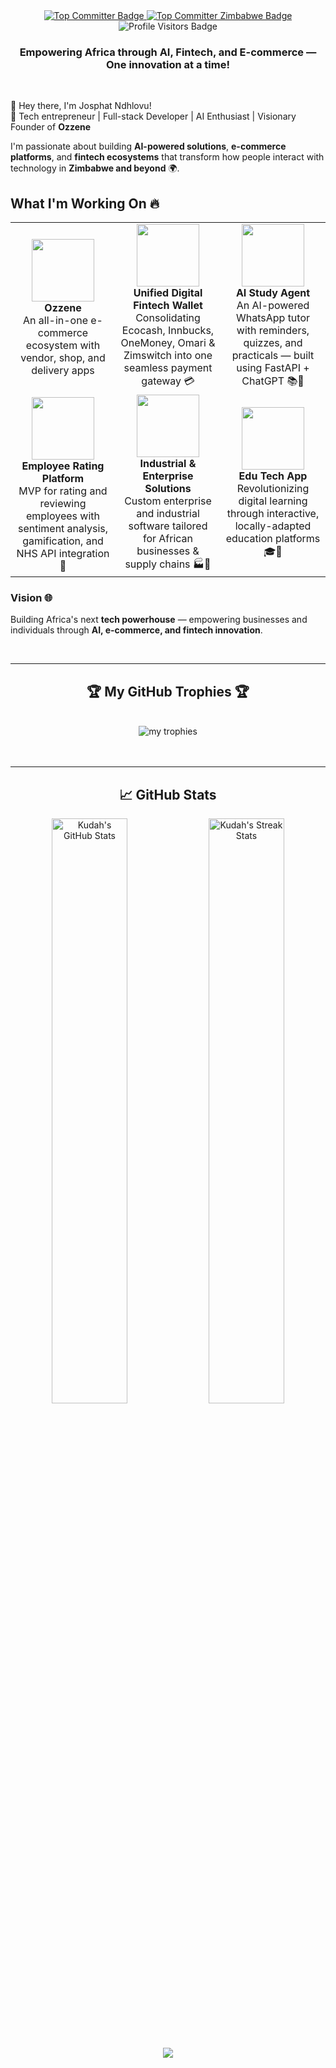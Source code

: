 <div align="center">
  <a href="https://user-badge.committers.top/zimbabwe_public/eisax" target="_blank">
    <img src="https://user-badge.committers.top/zimbabwe_public/eisax.svg" alt="Top Committer Badge"/>
  </a>


  <a href="https://user-badge.committers.top/zimbabwe_public/eisax" target="_blank">
    <img src="https://img.shields.io/badge/🏆_%233_Top_Committer_In_Zimbabwe-red?style=for-the-badge&labelColor=000000" alt="Top Committer Zimbabwe Badge"/>
  </a>


  <img src="https://visitor-badge.laobi.icu/badge?page_id=eisax.eisax" alt="Profile Visitors Badge"/>
</div>




<h3 align="center">Empowering Africa through AI, Fintech, and E-commerce — One innovation at a time!</h3>
<br/>
<div align="start">

👋 Hey there, I'm Josphat Ndhlovu!  
🚀 Tech entrepreneur | Full-stack Developer | AI Enthusiast | Visionary Founder of **Ozzene**  

I'm passionate about building **AI-powered solutions**, **e-commerce platforms**, and **fintech ecosystems** that transform how people interact with technology in **Zimbabwe and beyond** 🌍.

## What I'm Working On 🔥

<table>
  <tr>
    <td align="center" width="33%">
      <img src="https://img.icons8.com/?size=100&id=42185&format=png&color=000000" width="100" /><br>
      <strong>Ozzene</strong><br>
      An all-in-one e-commerce ecosystem with vendor, shop, and delivery apps
    </td>
    <td align="center" width="33%">
      <img src="https://img.icons8.com/?size=100&id=209&format=png&color=000000" width="100" /><br>
      <strong>Unified Digital Fintech Wallet</strong><br>
      Consolidating Ecocash, Innbucks, OneMoney, Omari & Zimswitch into one seamless payment gateway 💳
    </td>
    <td align="center" width="33%">
      <img src="https://img.icons8.com/?size=100&id=2DiiTZdUOoZw&format=png&color=000000" width="100" /><br>
      <strong>AI Study Agent</strong><br>
      An AI-powered WhatsApp tutor with reminders, quizzes, and practicals — built using FastAPI + ChatGPT 📚🤖
    </td>
  </tr>
  <tr>
    <td align="center" width="33%">
      <img src="https://img.icons8.com/color/96/employee-card.png" width="100" /><br>
      <strong>Employee Rating Platform</strong><br>
      MVP for rating and reviewing employees with sentiment analysis, gamification, and NHS API integration 🌟
    </td>
    <td align="center" width="33%">
      <img src="https://img.icons8.com/?size=100&id=Yg6kCIazaGRt&format=png&color=000000" width="100" /><br>
      <strong>Industrial & Enterprise Solutions</strong><br>
      Custom enterprise and industrial software tailored for African businesses & supply chains 🏭💼
    </td>
    <td align="center" width="33%">
      <img src="https://img.icons8.com/?size=100&id=XbjP6J0SO56c&format=png&color=000000" width="100" /><br>
      <strong>Edu Tech App</strong><br>
      Revolutionizing digital learning through interactive, locally-adapted education platforms 🎓📱
    </td>
  </tr>
</table>



### Vision 🌐
Building Africa's next **tech powerhouse** — empowering businesses and individuals through **AI, e-commerce, and fintech innovation**.


<br/>
<hr/>
<div align="center">
  <h2>🏆 My GitHub Trophies 🏆 </h2>
  <br>
  <img alt="my trophies" src="https://github-profile-trophy.vercel.app/?username=eisax&theme=radical&no-frame=false&no-bg=true&margin-w=4" />
<br/><br/><br/>
</div>
<hr/>


<!-- GitHub Stats Section -->
<h2 align="center">📈 GitHub Stats</h2>
<div align="center">
  <img src="https://github-readme-stats.vercel.app/api?username=eisax&show_icons=true&count_private=true&hide_border=true&title_color=60a5fa&icon_color=2563eb&text_color=ffffff&bg_color=0d1117" alt="Kudah's GitHub Stats" width="49%" />
  <img src="https://github-readme-streak-stats-salesp07.vercel.app/?user=eisax&count_private=true&hide_border=true&theme=react&background=0d1117" alt="Kudah's Streak Stats" width="49%" />
</div>

<br/>
<h1 align="center">
    <img src="https://readme-typing-svg.herokuapp.com/?font=Righteous&size=35&center=true&vCenter=true&width=600&height=70&duration=6000&lines=✨+Thank+You+for+Stopping+By!+✨;🙌+I'm+grateful+you+visited+my+GitHub+page!;+Let's+build+something+amazing+together!;" />
</h1>
<br/>
